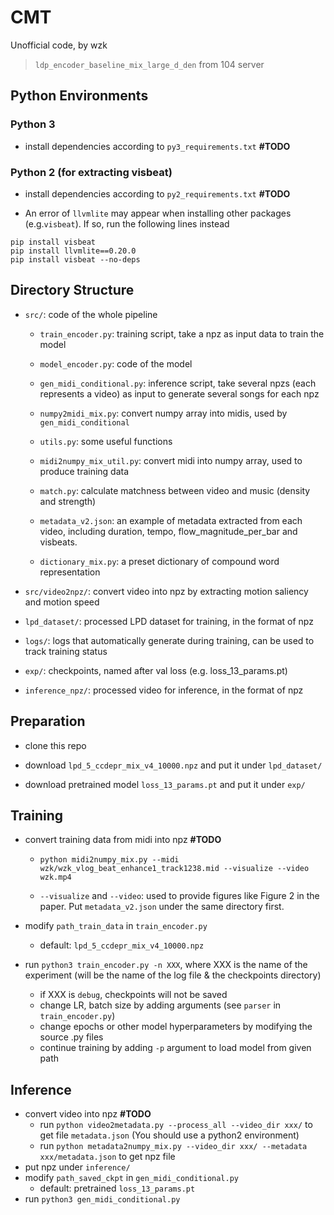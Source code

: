 # CMT

Unofficial code, by wzk

>  `ldp_encoder_baseline_mix_large_d_den` from 104 server



## Python Environments

### Python 3

* install dependencies according to `py3_requirements.txt` **#TODO**

### Python 2 (for extracting visbeat)

* install dependencies according to `py2_requirements.txt` **#TODO**

*  An error of `llvmlite` may appear when installing other packages (e.g.`visbeat`). If so, run the following lines instead

  ```
  pip install visbeat
  pip install llvmlite==0.20.0
  pip install visbeat --no-deps
  ```
  
  
  
  



## Directory Structure

* `src/`: code of the whole pipeline

  * `train_encoder.py`: training script, take a npz as input data to train the model 
  * `model_encoder.py`: code of the model
  * `gen_midi_conditional.py`: inference script, take several npzs (each represents a video) as input to generate several songs for each npz
  * `numpy2midi_mix.py`: convert numpy array into midis, used by `gen_midi_conditional`

  * `utils.py`: some useful functions
  * `midi2numpy_mix_util.py`: convert midi into numpy array, used to produce training data
  * `match.py`: calculate matchness between video and music (density and strength)
  * `metadata_v2.json`: an example of metadata extracted from each video, including duration, tempo, flow_magnitude_per_bar and visbeats.
  * `dictionary_mix.py`: a preset dictionary of compound word representation

* `src/video2npz/`: convert video into npz by extracting motion saliency and motion speed

* `lpd_dataset/`: processed LPD dataset for training, in the format of npz

* `logs/`: logs that automatically generate during training, can be used to track training status

* `exp/`: checkpoints, named after val loss (e.g. loss_13_params.pt)

* `inference_npz/`: processed video for inference, in the format of npz




## Preparation

* clone this repo
* download `lpd_5_ccdepr_mix_v4_10000.npz` and put it under `lpd_dataset/`

* download pretrained model `loss_13_params.pt` and put  it under `exp/`



## Training

* convert training data from midi into npz **#TODO**

  * ```shell
    python midi2numpy_mix.py --midi wzk/wzk_vlog_beat_enhance1_track1238.mid --visualize --video wzk.mp4
    ```

  * `--visualize` and `--video`: used to provide figures like Figure 2 in the paper. Put `metadata_v2.json` under the same directory first.

* modify `path_train_data` in `train_encoder.py`

  * default: `lpd_5_ccdepr_mix_v4_10000.npz`

* run `python3 train_encoder.py -n XXX`, where XXX is the name of the experiment (will be the name of the log file & the checkpoints directory)
  
  * if XXX is `debug`, checkpoints will not be saved
  * change LR, batch size by adding arguments (see `parser` in `train_encoder.py`)
  * change epochs or other model hyperparameters by modifying the source .py files
  * continue training by adding `-p` argument to load model from given path

## Inference

* convert video into npz **#TODO**
  * run `python video2metadata.py --process_all --video_dir xxx/` to get file `metadata.json` (You should use a python2 environment)
  * run `python metadata2numpy_mix.py --video_dir xxx/ --metadata xxx/metadata.json`  to get npz file
* put npz under `inference/`
* modify `path_saved_ckpt` in `gen_midi_conditional.py` 
  * default: pretrained `loss_13_params.pt`
* run `python3 gen_midi_conditional.py`


















